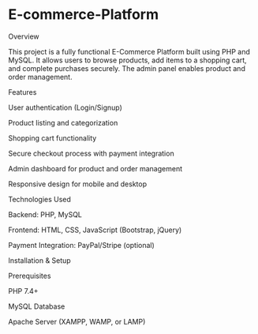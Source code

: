 # E-commerce-Platform
Overview

This project is a fully functional E-Commerce Platform built using PHP and MySQL. It allows users to browse products, add items to a shopping cart, and complete purchases securely. The admin panel enables product and order management.

Features

User authentication (Login/Signup)

Product listing and categorization

Shopping cart functionality

Secure checkout process with payment integration

Admin dashboard for product and order management

Responsive design for mobile and desktop

Technologies Used

Backend: PHP, MySQL

Frontend: HTML, CSS, JavaScript (Bootstrap, jQuery)

Payment Integration: PayPal/Stripe (optional)

Installation & Setup

Prerequisites

PHP 7.4+

MySQL Database

Apache Server (XAMPP, WAMP, or LAMP)
